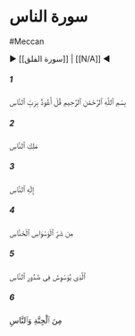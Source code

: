 # سورة الناس
#Meccan
▶ [[سورة الفلق]] | [[N/A]] ◀
##### 1
<span class="ayah hovertext" data-hover="Say: I seek refuge with the Lord and Cherisher of Mankind,">بِسْمِ ٱللَّهِ ٱلرَّحْمَٰنِ ٱلرَّحِيمِ قُلْ أَعُوذُ بِرَبِّ ٱلنَّاسِ</span>
##### 2
<span class="ayah hovertext" data-hover="The King (or Ruler) of Mankind,">مَلِكِ ٱلنَّاسِ</span>
##### 3
<span class="ayah hovertext" data-hover="The god (or judge) of Mankind,-">إِلَٰهِ ٱلنَّاسِ</span>
##### 4
<span class="ayah hovertext" data-hover="From the mischief of the Whisperer (of Evil), who withdraws (after his whisper),-">مِن شَرِّ ٱلْوَسْوَاسِ ٱلْخَنَّاسِ</span>
##### 5
<span class="ayah hovertext" data-hover="(The same) who whispers into the hearts of Mankind,-">ٱلَّذِى يُوَسْوِسُ فِى صُدُورِ ٱلنَّاسِ</span>
##### 6
<span class="ayah hovertext" data-hover="Among Jinns and among men.">مِنَ ٱلْجِنَّةِ وَٱلنَّاسِ</span>
